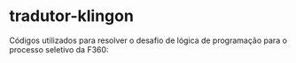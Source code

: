 # tradutor-klingon


Códigos utilizados para resolver o desafio de lógica de programação para o processo seletivo da F360:

